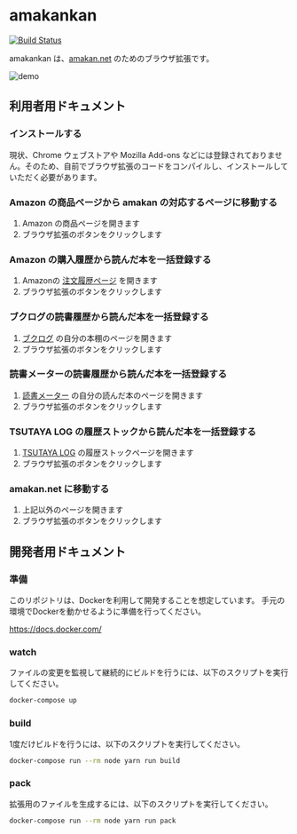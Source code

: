 # amakankan

[![Build Status](https://travis-ci.org/amakan/amakankan.svg?branch=master)](https://travis-ci.org/amakan/amakankan)

amakankan は、[amakan.net](https://amakan.net) のためのブラウザ拡張です。

![demo](/images/demo.gif)

## 利用者用ドキュメント

### インストールする

現状、Chrome ウェブストアや Mozilla Add-ons などには登録されておりません。そのため、自前でブラウザ拡張のコードをコンパイルし、インストールしていただく必要があります。

### Amazon の商品ページから amakan の対応するページに移動する

1. Amazon の商品ページを開きます
2. ブラウザ拡張のボタンをクリックします

### Amazon の購入履歴から読んだ本を一括登録する

1. Amazonの [注文履歴ページ](https://www.amazon.co.jp/gp/css/order-history) を開きます
2. ブラウザ拡張のボタンをクリックします

### ブクログの読書履歴から読んだ本を一括登録する

1. [ブクログ](http://booklog.jp/) の自分の本棚のページを開きます
2. ブラウザ拡張のボタンをクリックします

### 読書メーターの読書履歴から読んだ本を一括登録する

1. [読書メーター](http://bookmeter.com/) の自分の読んだ本のページを開きます
2. ブラウザ拡張のボタンをクリックします

### TSUTAYA LOG の履歴ストックから読んだ本を一括登録する

1. [TSUTAYA LOG](https://log.tsutaya.co.jp/) の履歴ストックページを開きます
2. ブラウザ拡張のボタンをクリックします

### amakan.net に移動する

1. 上記以外のページを開きます
2. ブラウザ拡張のボタンをクリックします

## 開発者用ドキュメント

### 準備

このリポジトリは、Dockerを利用して開発することを想定しています。
手元の環境でDockerを動かせるように準備を行ってください。

https://docs.docker.com/

### watch

ファイルの変更を監視して継続的にビルドを行うには、以下のスクリプトを実行してください。

```bash
docker-compose up
```

### build

1度だけビルドを行うには、以下のスクリプトを実行してください。

```bash
docker-compose run --rm node yarn run build
```

### pack

拡張用のファイルを生成するには、以下のスクリプトを実行してください。

```bash
docker-compose run --rm node yarn run pack
```
